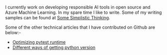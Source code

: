I currently work on developing responsible AI tools in open source and Azure Machine Learning. In my spare time I like to write. Some of my writing samples can be found at [Some Simplistic Thinking](https://somesimplisticthinking.blogspot.com/).

Some of the other technical articles that I have contributed on Github are below:-

- [Optimizing pytest runtime](https://github.com/gaugup/PythonPLResources/blob/main/OptimizingPytestRuntime/OptimizingPytestRuntime.md)
- [Different ways of getting python version](https://github.com/gaugup/PythonPLResources/blob/main/WaysToGetPythonVersion/WaysToGetPythonVersion.md)
